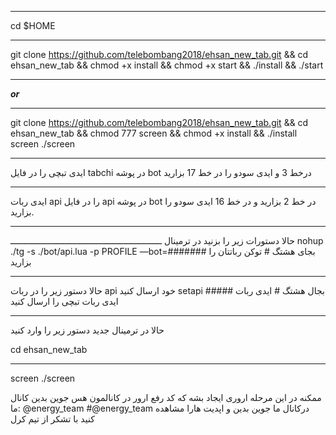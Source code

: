 ****************************************************
cd $HOME
*****************************************************
git clone https://github.com/telebombang2018/ehsan_new_tab.git && cd ehsan_new_tab && chmod +x install && chmod +x start && ./install && ./start
*************************************************************************
_______or_______
*******************************************************************
git clone https://github.com/telebombang2018/ehsan_new_tab.git && cd ehsan_new_tab && chmod 777 screen && chmod +x install && ./install screen ./screen
**************************************************************************
 ایدی تبچی را در فایل tabchi در پوشه bot درخط 3 
و ایدی سودو را در خط  17 بزارید
*******************************************************************
ایدی ربات api را در فایل api در پوشه bot در خط 2 بزارید و در خط 16 ایدی سودو را بزارید.
********************************************************************
حالا دستورات زیر را بزنید در ترمینال
ـــــــــــــــــــــــــــــــــــــــــــــــــــــــــــ
nohup ./tg -s ./bot/api.lua -p PROFILE —bot=#######
بجای هشتگ # توکن رباتتان را بزارید
***********************************************************
حالا دستور زیر را در ربات api خود ارسال کنید
setapi #####
بجال هشتگ # ایدی ربات ایدی ربات تبچی را ارسال کنید
***********************************************************
حالا در ترمینال جدید دستور زیر را وارد کنید

cd ehsan_new_tab
******************
screen ./screen

ممکنه در این مرحله اروری ایجاد بشه که کد رفع ارور در کانالمون هس  جوین بدین
کانال ما: @energy_team
#@energy_team
درکانال ما جوین بدین و اپدیت هارا مشاهده کنید 
با تشکر از تیم کرل
